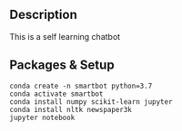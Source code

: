 ## Description
This is a self learning chatbot

## Packages & Setup
```
conda create -n smartbot python=3.7
conda activate smartbot
conda install numpy scikit-learn jupyter
conda install nltk newspaper3k
jupyter notebook
```
